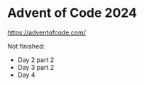 # Advent of Code 2024

https://adventofcode.com/

Not finished:
- Day 2 part 2
- Day 3 part 2
- Day 4